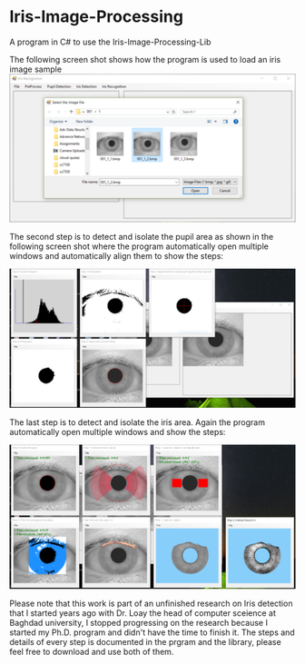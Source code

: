 # Iris-Image-Processing
A program in C# to use the Iris-Image-Processing-Lib

The following screen shot shows how the program is used to load an iris image sample
![promisechains](https://github.com/IhabMoha/Iris-Image-Processing/blob/master/Screen%20Shots/iris_1.PNG)


The second step is to detect and isolate the pupil area as shown in the following screen shot where the program automatically open multiple windows and automatically align them to show the steps:

![promisechains](https://github.com/IhabMoha/Iris-Image-Processing/blob/master/Screen%20Shots/iris_2.PNG)


The last step is to detect and isolate the iris area. Again the program automatically open multiple windows and show the steps:

![promisechains](https://github.com/IhabMoha/Iris-Image-Processing/blob/master/Screen%20Shots/iris_3.PNG)


Please note that this work is part of an unfinished research on Iris detection that I started years ago with Dr. Loay the head of computer sceience at Baghdad university, I stopped progressing on the research because I started my Ph.D. program and didn't have the time to finish it. The steps and details of every step is documented in the prgram and the library, please feel free to download and use both of them.

